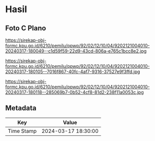 # Hasil

## Foto C Plano

https://sirekap-obj-formc.kpu.go.id/6210/pemilu/ppwp/92/02/12/10/04/9202121004010-20240317-180049--c1d59f59-22d9-43cd-806a-e765c1bcc8e2.jpg

https://sirekap-obj-formc.kpu.go.id/6210/pemilu/ppwp/92/02/12/10/04/9202121004010-20240317-180105--7016f867-40fc-4af7-9316-37527e9f3ffd.jpg

https://sirekap-obj-formc.kpu.go.id/6210/pemilu/ppwp/92/02/12/10/04/9202121004010-20240317-180118--285069b7-0b52-4cf8-81d2-238f11a0053c.jpg


## Metadata

| Key        | Value               |
| ---------- | ------------------- |
| Time Stamp | 2024-03-17 18:30:00 |



